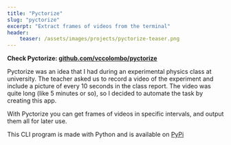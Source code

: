 ```yaml
---
title: "Pyctorize"
slug: "pyctorize"
excerpt: "Extract frames of videos from the terminal"
header:
    teaser: /assets/images/projects/pyctorize-teaser.png
---
```


**Check Pyctorize: [github.com/vccolombo/pyctorize](https://github.com/vccolombo/pyctorize)**

Pyctorize was an idea that I had during an experimental physics class at university. The teacher asked us to record a video of the experiment and include a picture of every 10 seconds in the class report. The video was quite long (like 5 minutes or so), so I decided to automate the task by creating this app.

With Pyctorize you can get frames of videos in specific intervals, and output them all for later use.

This CLI program is made with Python and is available on [PyPi](https://pypi.org/project/pyctorize/)